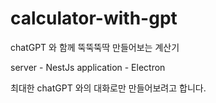 # calculator-with-gpt

chatGPT 와 함께 뚝뚝뚝딱 만들어보는 계산기

server - NestJs
application - Electron

최대한 chatGPT 와의 대화로만 만들어보려고 합니다.
